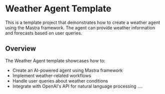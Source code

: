 # Weather Agent Template

This is a template project that demonstrates how to create a weather agent using the Mastra framework. The agent can provide weather information and forecasts based on user queries.

## Overview

The Weather Agent template showcases how to:

- Create an AI-powered agent using Mastra framework
- Implement weather-related workflows
- Handle user queries about weather conditions
- Integrate with OpenAI's API for natural language processing
  ....
